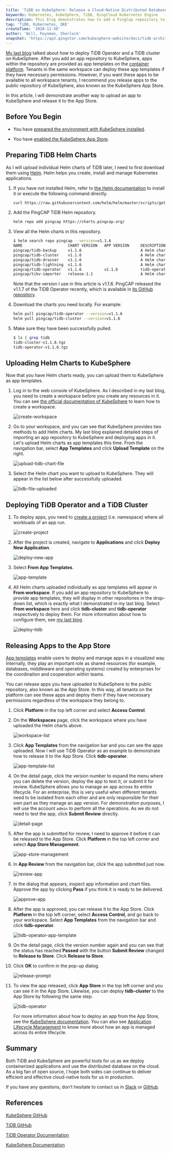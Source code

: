 ```yaml
---
title: 'TiDB on KubeSphere: Release a Cloud-Native Distributed Database to the KubeSphere App Store'
keywords: Kubernetes, KubeSphere, TiDB, QingCloud Kubernetes Engine
description: This blog demonstrates how to add a PingCap repository to KubeSphere to deploy tidb-operator and tidb-cluster.
tag: 'TiDB, Kubernetes, QKE'
createTime: '2020-11-30'
author: 'Will, Feynman, Sherlock'
snapshot: 'https://ap3.qingstor.com/kubesphere-website/docs/tidb-architecture.png'
---
```


[My last blog](https://kubesphere.io/blogs/tidb-on-kubesphere-using-qke/) talked about how to deploy TiDB Operator and a TiDB cluster on KubeSphere. After you add an app repository to KubeSphere, apps within the repository are provided as app templates on the [container platform](https://kubesphere.io/). Tenants in the same workspace can deploy these app templates if they have necessary permissions. However, if you want these apps to be available to all workspace tenants, I recommend you release apps to the public repository of KubeSphere, also known as the KubeSphere App Store.

In this article, I will demonstrate another way to upload an app to KubeSphere and release it to the App Store.

## Before You Begin

- You have [prepared the environment with KubeSphere installed](https://kubesphere.io/blogs/tidb-on-kubesphere-using-qke/#preparing-environments).

- You have [enabled the KubeSphere App Store](https://kubesphere.io/docs/pluggable-components/app-store/).

## Preparing TiDB Helm Charts

As I will upload individual Helm charts of TiDB later, I need to first download them using [Helm](https://helm.sh/). Helm helps you create, install and manage Kubernetes applications.

1. If you have not installed Helm, refer to [the Helm documentation](https://helm.sh/docs/intro/install/) to install it or execute the following command directly.

   ```bash
   curl https://raw.githubusercontent.com/helm/helm/master/scripts/get-helm-3 | bash
   ```

2. Add the PingCAP TiDB Helm repository.

   ```bash
   helm repo add pingcap https://charts.pingcap.org/
   ```

3. View all the Helm charts in this repository.

   ```bash
   $ helm search repo pingcap --version=v1.1.6
   NAME                    CHART VERSION   APP VERSION     DESCRIPTION                            
   pingcap/tidb-backup     v1.1.6                          A Helm chart for TiDB Backup or Restore
   pingcap/tidb-cluster    v1.1.6                          A Helm chart for TiDB Cluster          
   pingcap/tidb-drainer    v1.1.6                          A Helm chart for TiDB Binlog drainer.  
   pingcap/tidb-lightning  v1.1.6                          A Helm chart for TiDB Lightning        
   pingcap/tidb-operator   v1.1.6          v1.1.6          tidb-operator Helm chart for Kubernetes
   pingcap/tikv-importer   release-1.1                     A Helm chart for TiKV Importer
   ```

   Note that the version I use in this article is v1.1.6. PingCAP released the v1.1.7 of the TiDB Operator recently, which is available in [its GitHub repository](https://github.com/pingcap/tidb-operator/releases).

4. Download the charts you need locally. For example:

   ```bash
   helm pull pingcap/tidb-operator --version=v1.1.6
   helm pull pingcap/tidb-cluster --version=v1.1.6
   ```

5. Make sure they have been successfully pulled.

   ```bash
   $ ls | grep tidb
   tidb-cluster-v1.1.6.tgz
   tidb-operator-v1.1.6.tgz
   ```


## Uploading Helm Charts to KubeSphere

Now that you have Helm charts ready, you can upload them to KubeSphere as app templates.

1. Log in to the web console of KubeSphere. As I described in my last blog, you need to create a workspace before you create any resources in it. You can see [the official documentation of KubeSphere](https://kubesphere.io/docs/quick-start/create-workspace-and-project/) to learn how to create a workspace.

   ![create-workspace](https://ap3.qingstor.com/kubesphere-website/docs/20201026192648.png)

2. Go to your workspace, and you can see that KubeSphere provides two methods to add Helm charts. My last blog explained detailed steps of importing an app repository to KubeSphere and deploying apps in it. Let's upload Helm charts as app templates this time. From the navigation bar, select **App Templates** and click **Upload Template** on the right.

   ![upload-tidb-chart-file](https://ap3.qingstor.com/kubesphere-website/docs/upload-tidb-chart-file.jpg)

3. Select the Helm chart you want to upload to KubeSphere. They will appear in the list below after successfully uploaded.

   ![tidb-file-uploaded](https://ap3.qingstor.com/kubesphere-website/docs/20201130142335.png)

## Deploying TiDB Operator and a TiDB Cluster

1. To deploy apps, you need to [create a project](https://kubesphere.io/docs/quick-start/create-workspace-and-project/#task-3-create-a-project) (i.e. namespace) where all workloads of an app run.

   ![create-project](https://ap3.qingstor.com/kubesphere-website/docs/20201026193410.png)

2. After the project is created, navigate to **Applications** and click **Deploy New Application**.

   ![deploy-new-app](https://ap3.qingstor.com/kubesphere-website/docs/20201026193632.png)

3. Select **From App Templates**.

   ![app-template](https://ap3.qingstor.com/kubesphere-website/docs/20201026193657.png)

4. All Helm charts uploaded individually as app templates will appear in **From workspace**. If you add an app repository to KubeSphere to provide app templates, they will display in other repositories in the drop-down list, which is exactly what I demonstrated in my last blog. Select **From workspace** here and click **tidb-cluster** and **tidb-operator** respectively to deploy them. For more information about how to configure them, see [my last blog](https://kubesphere.io/blogs/tidb-on-kubesphere-using-qke/).

   ![deploy-tidb](https://ap3.qingstor.com/kubesphere-website/docs/20201201141406.png)

## Releasing Apps to the App Store

[App templates](https://kubesphere.io/docs/project-user-guide/application/app-template/) enable users to deploy and manage apps in a visualized way. Internally, they play an important role as shared resources (for example, databases, middleware and operating systems) created by enterprises for the coordination and cooperation within teams.

You can release apps you have uploaded to KubeSphere to the public repository, also known as the App Store. In this way, all tenants on the platform can see these apps and deploy them if they have necessary permissions regardless of the workspace they belong to.

1. Click **Platform** in the top left corner and select **Access Control**.

2. On the **Workspaces** page, click the workspace where you have uploaded the Helm charts above.

   ![workspace-list](https://ap3.qingstor.com/kubesphere-website/docs/20201201145849.png)

3. Click **App Templates** from the navigation bar and you can see the apps uploaded. Now I will use TiDB Operator as an example to demonstrate how to release it to the App Store. Click **tidb-operator**.

   ![app-template-list](https://ap3.qingstor.com/kubesphere-website/docs/20201201150748.png)

4. On the detail page, click the version number to expand the menu where you can delete the version, deploy the app to test it, or submit it for review. KubeSphere allows you to manage an app across its entire lifecycle. For an enterprise, this is very useful when different tenants need to be isolated from each other and are only responsible for their own part as they manage an app version. For demonstration purposes, I will use the account `admin` to perform all the operations. As we do not need to test the app, click **Submit Review** directly.

   ![detail-page](https://ap3.qingstor.com/kubesphere-website/docs/20201201150948.png)

5. After the app is submitted for review, I need to approve it before it can be released to the App Store. Click **Platform** in the top left corner and select **App Store Management**.

   ![app-store-management](https://ap3.qingstor.com/kubesphere-website/docs/20201201152220.png)

6. In **App Review** from the navigation bar, click the app submitted just now.

   ![review-app](https://ap3.qingstor.com/kubesphere-website/docs/20201201152456.png)

7. In the dialog that appears, inspect app information and chart files. Approve the app by clicking **Pass** if you think it is ready to be delivered.

   ![approve-app](https://ap3.qingstor.com/kubesphere-website/docs/20201201152734.png)

8. After the app is approved, you can release it to the App Store. Click **Platform** in the top left corner,  select **Access Control**, and go back to your workspace. Select **App Templates** from the navigation bar and click **tidb-operator**.

   ![tidb-operator-app-template](https://ap3.qingstor.com/kubesphere-website/docs/20201201153102.png)

9. On the detail page, click the version number again and you can see that the status has reached **Passed** with the button **Submit Review** changed to **Release to Store**. Click **Release to Store**.

10. Click **OK** to confirm in the pop-up dialog.

    ![release-prompt](https://ap3.qingstor.com/kubesphere-website/docs/20201201153423.png)

11. To view the app released, click **App Store** in the top left corner and you can see it in the App Store. Likewise, you can deploy **tidb-cluster** to the App Store by following the same step.

    ![tidb-operator](https://ap3.qingstor.com/kubesphere-website/docs/20201201154211.png)

    For more information about how to deploy an app from the App Store, see the [KubeSphere documentation](https://kubesphere.io/docs/project-user-guide/application/deploy-app-from-appstore/). You can also see [Application Lifecycle Management](https://kubesphere.io/docs/application-store/app-lifecycle-management/) to know more about how an app is managed across its entire lifecycle.

## Summary

Both TiDB and KubeSphere are powerful tools for us as we deploy containerized applications and use the distributed database on the cloud. As a big fan of open source, I hope both sides can continue to deliver efficient and effective cloud-native tools for us in production.

If you have any questions, don’t hesitate to contact us in [Slack](https://join.slack.com/t/kubesphere/shared_invite/enQtNTE3MDIxNzUxNzQ0LTZkNTdkYWNiYTVkMTM5ZThhODY1MjAyZmVlYWEwZmQ3ODQ1NmM1MGVkNWEzZTRhNzk0MzM5MmY4NDc3ZWVhMjE) or [GitHub](https://github.com/kubesphere).

## References

[KubeSphere GitHub](https://github.com/kubesphere/kubesphere)

[TiDB GitHub](https://github.com/pingcap/TiDB)

[TiDB Operator Documentation](https://docs.pingcap.com/tidb-in-kubernetes/stable/tidb-operator-overview)

[KubeSphere Documentation](https://kubesphere.io/docs/)

